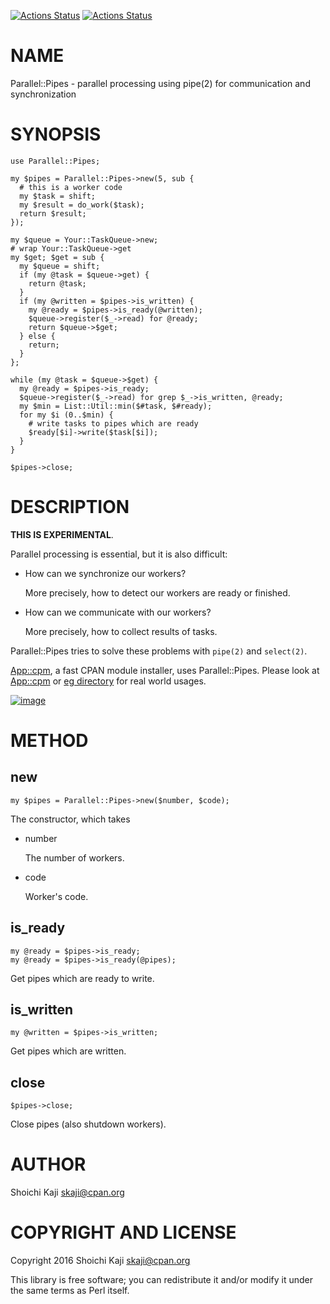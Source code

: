 [![Actions Status](https://github.com/skaji/Parallel-Pipes/workflows/linux/badge.svg)](https://github.com/skaji/Parallel-Pipes/actions)
[![Actions Status](https://github.com/skaji/Parallel-Pipes/workflows/windows/badge.svg)](https://github.com/skaji/Parallel-Pipes/actions)

# NAME

Parallel::Pipes - parallel processing using pipe(2) for communication and synchronization

# SYNOPSIS

    use Parallel::Pipes;

    my $pipes = Parallel::Pipes->new(5, sub {
      # this is a worker code
      my $task = shift;
      my $result = do_work($task);
      return $result;
    });

    my $queue = Your::TaskQueue->new;
    # wrap Your::TaskQueue->get
    my $get; $get = sub {
      my $queue = shift;
      if (my @task = $queue->get) {
        return @task;
      }
      if (my @written = $pipes->is_written) {
        my @ready = $pipes->is_ready(@written);
        $queue->register($_->read) for @ready;
        return $queue->$get;
      } else {
        return;
      }
    };

    while (my @task = $queue->$get) {
      my @ready = $pipes->is_ready;
      $queue->register($_->read) for grep $_->is_written, @ready;
      my $min = List::Util::min($#task, $#ready);
      for my $i (0..$min) {
        # write tasks to pipes which are ready
        $ready[$i]->write($task[$i]);
      }
    }

    $pipes->close;

# DESCRIPTION

**THIS IS EXPERIMENTAL**.

Parallel processing is essential, but it is also difficult:

- How can we synchronize our workers?

    More precisely, how to detect our workers are ready or finished.

- How can we communicate with our workers?

    More precisely, how to collect results of tasks.

Parallel::Pipes tries to solve these problems with `pipe(2)` and `select(2)`.

[App::cpm](https://metacpan.org/pod/App%3A%3Acpm), a fast CPAN module installer, uses Parallel::Pipes.
Please look at [App::cpm](https://github.com/skaji/cpm/blob/master/lib/App/cpm.pm)
or [eg directory](https://github.com/skaji/Parallel-Pipes/tree/master/eg) for real world usages.

<div>
    <a href="https://raw.githubusercontent.com/skaji/Parallel-Pipes/master/author/image.png"><img src="https://raw.githubusercontent.com/skaji/Parallel-Pipes/master/author/image.png" alt="image" class="img-responsive"></a>
</div>

# METHOD

## new

    my $pipes = Parallel::Pipes->new($number, $code);

The constructor, which takes

- number

    The number of workers.

- code

    Worker's code.

## is\_ready

    my @ready = $pipes->is_ready;
    my @ready = $pipes->is_ready(@pipes);

Get pipes which are ready to write.

## is\_written

    my @written = $pipes->is_written;

Get pipes which are written.

## close

    $pipes->close;

Close pipes (also shutdown workers).

# AUTHOR

Shoichi Kaji <skaji@cpan.org>

# COPYRIGHT AND LICENSE

Copyright 2016 Shoichi Kaji <skaji@cpan.org>

This library is free software; you can redistribute it and/or modify
it under the same terms as Perl itself.
